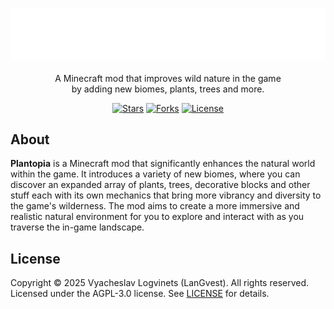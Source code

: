 <!--suppress HtmlDeprecatedAttribute -->

<p align="center">
	<a href="https://plantopia.langvest.by"><img src=".github/assets/figures/logo.svg" width="512" alt="Plantopia logo"/></a>
	<br/><br/>
	A Minecraft mod that improves wild nature in the game<br/>by adding new biomes, plants, trees and more.
</p>

<p align="center">
	<a href="https://github.com/langvest/plantopia"><img src="https://img.shields.io/github/stars/langvest/plantopia.svg" alt="Stars"></a>
	<a href="https://github.com/langvest/plantopia/forks"><img src="https://img.shields.io/github/forks/langvest/plantopia.svg" alt="Forks"></a>
	<a href="LICENSE"><img src="https://img.shields.io/github/license/langvest/plantopia?label=License&style=flat&color=a031de" alt="License"></a>
</p>

## About

**Plantopia** is a Minecraft mod that significantly enhances the natural world within the game. It introduces a variety of new biomes, where you can discover an expanded array of plants, trees, decorative blocks and other stuff each with its own mechanics that bring more vibrancy and diversity to the game's wilderness. The mod aims to create a more immersive and realistic natural environment for you to explore and interact with as you traverse the in-game landscape.

## License

Copyright © 2025 Vyacheslav Logvinets (LanGvest). All rights reserved.<br/>
Licensed under the AGPL-3.0 license. See [LICENSE](LICENSE) for details.
